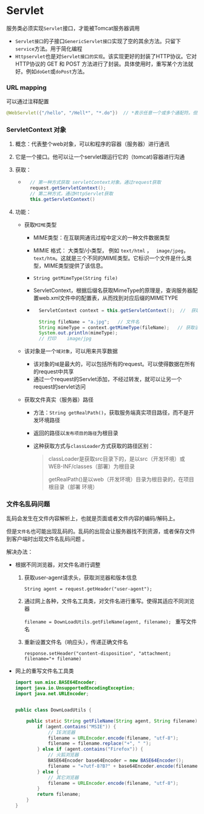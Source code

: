# Servlet

服务类必须实现``Servlet``接口，才能被Tomcat服务器调用

- ``Servlet接口``的子接口``GenericServlet接口``实现了空的其余方法。只留下``service``方法。用于简化编程
- ``Httpservlet``也是对``Servlet接口的实现``。该实现更好的封装了HTTP协议。它对HTTP协议的 GET 和 POST 方法进行了封装。具体使用时，重写某个方法就好。例如``doGet``或``doPost``方法。



### URL mapping

可以通过注释配置

```java
@WebServlet({"/hello", "/Hell*", "*.do"})  // *表示任意一个或多个通配符。但是不能写成 /*.do。只能写成 *.do
```





### ServletContext 对象

1. 概念：代表整个web对象，可以和程序的容器（服务器）进行通讯

2. 它是一个接口。他可以让一个servlet跟运行它的（tomcat)容器进行沟通

3. 获取：

    - ```java
        // 第一种方式获取 servletContext对象。通过request获取
        request.getServletContext();
        // 第二种方式，通过HttpServlet获取
        this.getServletContext()
        ```

        

4. 功能：

    - 获取``MIME``类型

        - MIME类型：在互联网通讯过程中定义的一种文件数据类型

        - MIMIE 格式： 大类型/小类型，  例如 ``text/html`` ， `` image/jpeg``，``text/htm``。这就是三个不同的MIME类型。它标识一个文件是什么类型，MIME类型提供了该信息。

        - ``String getMimeType(String file)``

        - ServletContext，根据后缀名获取MimeType的原理是，查询服务器配置web.xml文件中的配置表，从而找到对应后缀的MIMETYPE

        - ```java
            ServletContext context = this.getServletContext();  //  获取ServletContext对象
            
            String fileName = "a.jpg";   // 文件名
            String mimeType = context.getMimeType(fileName);   // 获取该文件的mimetype
            System.out.println(mimeType); 
            // 打印    image/jpg
            ```

            

    - 该对象是一个``域对象``，可以用来共享数据

        - 该对象的``域``是最大的，可以包括所有的request。可以使得数据在所有的request中共享
        - 通过一个request的Servlet添加，不经过转发，就可以让另一个request的servlet访问

    - 获取文件真实（服务器）路径

        - 方法：``String getRealPath()``，获取服务端真实项目路径，而不是开发环境路径

        - 返回的路径以``发布项目的路径``为根目录

        - 这种获取方式与``classLoader``方式获取的路径区别：

            > classLoader是获取src目录下的，是以src（开发环境）或WEB-INF/classes（部署）为根目录
            >
            > getRealPath()是以web（开发环境）目录为根目录的，在项目根目录（部署 环境）

  

### 文件名乱码问题

乱码会发生在文件内容解析上，也就是页面或者文件内容的编码/解码上。

但是``文件名``也可能出现乱码的。乱码的出现会让服务器找不到资源，或者保存文件到客户端时出现文件名乱码问题 。

解决办法：

- 根据不同浏览器，对文件名进行调整

    1. 获取user-agent请求头，获取浏览器和版本信息

        ``String agent = request.getHeader("user-agent");``

    2.  通过网上各种，文件名工具类，对文件名进行重写。使得其适应不同浏览器

        ``filename = DownLoadUtils.getFileName(agent, filename); `` 重写文件名

    3. 重新设置文件名（响应头），传递正确文件名

        ``response.setHeader("content-disposition", "attachment; filename="+ filename)``

- 网上的重写文件名工具类

    ```java
    import sun.misc.BASE64Encoder;
    import java.io.UnsupportedEncodingException;
    import java.net.URLEncoder;
    
    
    public class DownLoadUtils {
    
        public static String getFileName(String agent, String filename) throws UnsupportedEncodingException {
            if (agent.contains("MSIE")) {
                // IE浏览器
                filename = URLEncoder.encode(filename, "utf-8");
                filename = filename.replace("+", " ");
            } else if (agent.contains("Firefox")) {
                // 火狐浏览器
                BASE64Encoder base64Encoder = new BASE64Encoder();
                filename = "=?utf-8?B?" + base64Encoder.encode(filename.getBytes("utf-8")) + "?=";
            } else {
                // 其它浏览器
                filename = URLEncoder.encode(filename, "utf-8");
            }
            return filename;
        }
    }
    
    ```

    